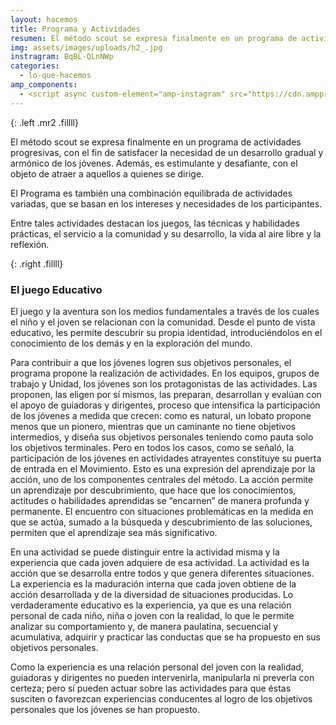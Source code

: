 ```yaml
---
layout: hacemos
title: Programa y Actividades
resumen: El método scout se expresa finalmente en un programa de actividades con el fin de satisfacer la necesidad de un desarrollo de los niños y jovenes
img: assets/images/uploads/h2_.jpg
instragram: BqBL-QLnNWp
categories: 
  - lo-que-hacemos
amp_components: 
  - <script async custom-element="amp-instagram" src="https://cdn.ampproject.org/v0/amp-instagram-0.1.js"></script>
---
```

<amp-img width="290" height="290" layout="fixed" alt="Programa y Actividades" src="/assets/images/uploads/programa.jpg"></amp-img>
{: .left .mr2 .fillll}

El método scout se expresa finalmente en un programa de actividades progresivas, con el fin de satisfacer la necesidad de un desarrollo gradual y armónico de los jóvenes. Además, es estimulante y desafiante, con el objeto de atraer a aquellos a quienes se dirige.

El Programa es también una combinación equilibrada de actividades variadas, que se basan en los intereses y necesidades de los participantes.

Entre tales actividades destacan los juegos, las técnicas y habilidades prácticas, el servicio a la comunidad y su desarrollo, la vida al aire libre y la reflexión.

<amp-img width="300" height="300" layout="fixed" alt="Programa y Actividades" src="/assets/images/uploads/programa1.jpg"></amp-img>
{: .right .fillll}

### El juego Educativo

El juego y la aventura son los medios fundamentales a través de los cuales el niño y el joven se relacionan con la comunidad. Desde el punto de vista educativo, les permite descubrir su propia identidad, introduciéndolos en el conocimiento de los demás y en la exploración del mundo.

Para contribuir a que los jóvenes logren sus objetivos personales, el programa propone la realización de actividades. En los equipos, grupos de trabajo y Unidad, los jóvenes son los protagonistas de las actividades. Las proponen, las eligen por sí mismos, las preparan, desarrollan y evalúan con el apoyo de guiadoras y dirigentes, proceso que intensifica la participación de los jóvenes a medida que crecen: como es natural, un lobato propone menos que un pionero, mientras que un caminante no tiene objetivos intermedios, y diseña sus objetivos personales teniendo como pauta solo los objetivos terminales. Pero en todos los casos, como se señaló, la participación de los jóvenes en actividades atrayentes constituye su puerta de entrada en el Movimiento. Esto es una expresión del aprendizaje por la acción, uno de los componentes centrales del método. La acción permite un aprendizaje por descubrimiento, que hace que los conocimientos, actitudes o habilidades aprendidas se “encarnen” de manera profunda y permanente. El encuentro con situaciones problemáticas en la medida en que se actúa, sumado a la búsqueda y descubrimiento de las soluciones, permiten que el aprendizaje sea más significativo.

En una actividad se puede distinguir entre la actividad misma y la experiencia que cada joven adquiere de esa actividad. La actividad es la acción que se desarrolla entre todos y que genera diferentes situaciones. La experiencia es la maduración interna que cada joven obtiene de la acción desarrollada y de la diversidad de situaciones producidas. Lo verdaderamente educativo es la experiencia, ya que es una relación personal de cada niño, niña o joven con la realidad, lo que le permite analizar su comportamiento y, de manera paulatina, secuencial y acumulativa, adquirir y practicar las conductas que se ha propuesto en sus objetivos personales.

Como la experiencia es una relación personal del joven con la realidad, guiadoras y dirigentes no pueden intervenirla, manipularla ni preverla con certeza; pero sí pueden actuar sobre las actividades para que éstas susciten o favorezcan experiencias conducentes al logro de los objetivos personales que los jóvenes se han propuesto.